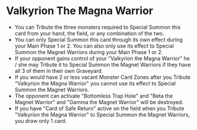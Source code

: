 # Valkyrion The Magna Warrior

*   You can Tribute the three monsters required to Special Summon this card from your hand, the field, or any combination of the two.
*   You can only Special Summon this card through its own effect during your Main Phase 1 or 2. You can also only use its effect to Special Summon the Magnet Warriors during your Main Phase 1 or 2.
*   If your opponent gains control of your "Valkyrion the Magna Warrior" he / she may Tribute it to Special Summon the Magnet Warriors if they have all 3 of them in their own Graveyard.
*   If you would have 2 or less vacant Monster Card Zones after you Tribute "Valkyrion the Magna Warrior" you cannot use its effect to Special Summon the Magnet Warriors.
*   The opponent can activate "Bottomless Trap Hole" and "Beta the Magnet Warrior" and "Gamma the Magnet Warrior" will be destroyed.
*   If you have "Card of Safe Return" active on the field when you Tribute "Valkyrion the Magna Warrior" to Special Summon the Magnet Warriors, you draw only 1 card.

